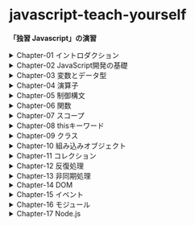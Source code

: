 # javascript-teach-yourself
**「独習 Javascript」の演習**


<details>
<summary>Chapter-01 イントロダクション</summary>

- index.html // hello world
- README.md // 理解度チェック

</details>

<details>
<summary>Chapter-02 JavaScript開発の基礎</summary>

- console_error.html // エラーの確認
- inline_script.html // 外部のjsファイルを読み込む確認
- main.js // inline_script.htmlで読み込まれるjsファイル
- /debugging // Chrome上でdebugを行う練習をするためのディレクトリ
- README.md, sec_end2.html, sec_end3.html // 理解度チェック

</details>

<details>
<summary>Chapter-03 変数とデータ型</summary>

- 3-4.html, 3-4.js, 3-6.html, 3-6.js, 3-7.html, 3-7.js, 3-8.html, 3-8.js // exercise
- README.md, chapter-03-check.html, chapter-03-check.js // 理解度チェック

</details>

<details>
<summary>Chapter-04 演算子</summary>

- README.md // exercise, 理解度チェック

</details>

<details>
<summary>Chapter-05 制御構文</summary>

- 5-01.html, 5-01.js, 5-02.html, 5-02.js, 5-03.html, 5-03.js, 5-04.html, 5-04.js, 5-05.html, 5-05.js, 5-06.html, 5-06.js, 5-07.html, 5-07.js, 5-08.html, 5-08.js, 5-09.html, 5-09.js, 5-10.html, 5-10.js, 5-11.html, 5-11.js, 5-12.html, 5-12.js, 5-13.html, 5-13.js, 5-14.html, 5-14.js // exercise
- README.md, chapter-05-check.html, chapter-05-check.js // 理解度チェック

</details>

<details>
<summary>Chapter-06 関数</summary>

- 6-01.html, 6-01.js, 6-02.html, 6-02.js, 6-03.html, 6-03.js, 6-04.html, 6-04.js, 6-05.html, 6-05.js, 6-06.html, 6-06.js, 6-07.html, 6-07.js, 6-08.html, 6-08.js, 6-09.html, 6-09.js, 6-10.html, 6-10.js, 6-11.html, 6-11.js // exercise
- README.md, chapter-06-check.html, chapter-06-check.js // 理解度チェック

</details>

<details>
<summary>Chapter-07 スコープ</summary>

- 7-3.html // exercise
- README.md, chapter-07-check.html, chapter-07-check.js // 理解度チェック

</details>

<details>
<summary>Chapter-08 thisキーワード</summary>

- README.md // exercise, 理解度チェック

</details>

<details>
<summary>Chapter-09 クラス</summary>

- 9-1.html, 9-1.js, 9-2.html, 9-2.js, 9-3.html, 9-3.js, 9-4.html, 9-4.js, 9-6.html, 9-6.js // exercise
- README.md, chapter-09-check.html, chapter-09-check.js // 理解度チェック

</details>

<details>
<summary>Chapter-10 組み込みオブジェクト</summary>

- 10-1.html, 10-1.js, 10-2.html, 10-2.js, 10-3.html, 10-3.js, 10-4.html, 10-4.js, 10-6.html, 10-6.js // exercise
- README.md, chapter-10-check-01.html, chapter-10-check-01.js, chapter-10-check-03.html, chapter-10-check-03.js, chapter-10-check-04.html, chapter-10-check-04.js, chapter-10-check-05.html, chapter-10-check-05.js // 理解度チェック

</details>

<details>
<summary>Chapter-11 コレクション</summary>

- 11-1.html, 11-1.js, 11-2.html, 11-2.js, 11-3.html, 11-3.js, 11-4.html, 11-4.js // exercise
- README.md, chapter-11-check-01.html, chapter-11-check-01.js, chapter-11-check-02.html, chapter-11-check-02.js // 理解度チェック

</details>

<details>
<summary>Chapter-12 反復処理</summary>

- iterator-generator.html, iterator-generator.js // イテレータとジェネレータの確認
- 12-1.html, 12-1.js, 12-2.html, 12-2.js, 12-3.html, 12-3.js, 12-4.html, 12-4.js // exercise
- README.md, chapter-12-check.html, chapter-12-check.js // 理解度チェック

</details>

<details>
<summary>Chapter-13 非同期処理</summary>

- single_thread.html // JavaScriptのコードがシングルスレッドで実行されることの確認
- promise.html // Promiseインスタンスの練習
- async_await.html // async, await記法の練習
- 13-2.html, 13-2.js, 13-3.html, 13-3.js, 13-4.html, 13-4.js, 13-6.html, 13-6.drawio.svg, 13-7.html, 13-7.js, 13-8.html, 13-8.js, daily.json // exercise
- README.md, chapter-13-check.html, chapter-13-check.js, fruit.json, fruit-tag.json // 理解度チェック

</details>

<details>
<summary>Chapter-14 DOM</summary>

- 14-1.html, 14-2.html, 14-3.html, 14-3.js, 14-4.html, 14-5.html, 14-6.html // exercise
- README.md, chapter-14-check-02.html, chapter-14-check-03.html, chapter-14-check-04.html // 理解度チェック

</details>

<details>
<summary>Chapter-15 イベント</summary>
</details>

<details>
<summary>Chapter-16 モジュール</summary>
</details>

<details>
<summary>Chapter-17 Node.js</summary>
</details>
